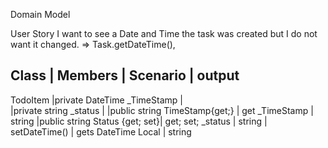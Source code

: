 Domain Model

User Story
I want to see a Date and Time the task was created but I do not want it changed. 
=> Task.getDateTime(),

Class	 | Members                       | Scenario				| output
------------------------------------------------------------------------
TodoItem |private DateTime _TimeStamp    |                   
		 |private string _status		 |
		 |public string TimeStamp{get;}  | get _TimeStamp       | string
         |public string Status {get; set}| get; set; _status    | string
		 | setDateTime()				 | gets DateTime Local	| string


